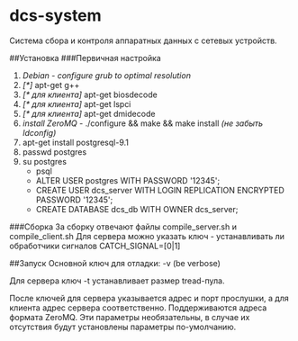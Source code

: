 dcs-system
==========

Система сбора и контроля аппаратных данных с сетевых устройств.

##Установка
###Первичная настройка
1. _Debian - configure grub to optimal resolution_
2. _[*]_ apt-get g++
3. _[* для клиента]_ apt-get biosdecode
4. _[* для клиента]_ apt-get lspci
5. _[* для клиента]_ apt-get dmidecode
6. _install ZeroMQ_ - ./configure && make && make install _(не забыть ldconfig)_
7. apt-get install postgresql-9.1
8. passwd postgres
9. su postgres
    * psql
    * ALTER USER postgres WITH PASSWORD '12345';
    * CREATE USER dcs_server WITH LOGIN REPLICATION ENCRYPTED PASSWORD '12345';
    * CREATE DATABASE dcs_db WITH OWNER dcs_server;

###Сборка
За сборку отвечают файлы compile_server.sh и compile_client.sh
Для сервера можно указать ключ - устанавливать ли обработчики сигналов CATCH_SIGNAL=[0|1]

##Запуск
Основной ключ для отладки: -v (be verbose)

Для сервера ключ -t устанавливает размер tread-пула.

После ключей для сервера указывается адрес и порт прослушки, а для клиента адрес сервера соответственно.
Поддерживаются адреса формата ZeroMQ.
Эти параметры необязательны, в случае их отсутствия будут установлены параметры по-умолчанию.

